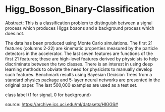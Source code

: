 # Higg_Bosson_Binary-Classification

Abstract: This is a classification problem to distinguish between a signal process which produces Higgs bosons and a background process which does not.


The data has been produced using Monte Carlo simulations. The first 21 features (columns 2-22) are kinematic properties measured by the particle detectors in the accelerator. The last seven features are functions of the first 21 features; these are high-level features derived by physicists to help discriminate between the two classes. There is an interest in using deep learning methods to obviate the need for physicists to manually develop such features. Benchmark results using Bayesian Decision Trees from a standard physics package and 5-layer neural networks are presented in the original paper. The last 500,000 examples are used as a test set.

class label (1 for signal, 0 for background)

source: https://archive.ics.uci.edu/ml/datasets/HIGGS#
